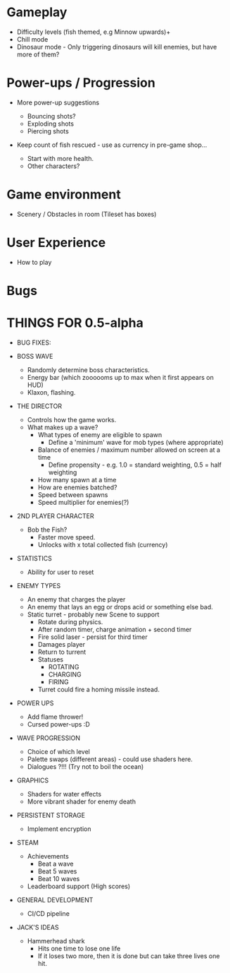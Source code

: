 # Gameplay

* Difficulty levels (fish themed, e.g Minnow upwards)+
* Chill mode
* Dinosaur mode - Only triggering dinosaurs will kill enemies, but have more of them?

# Power-ups / Progression

* More power-up suggestions
  * Bouncing shots?
  * Exploding shots
  * Piercing shots

* Keep count of fish rescued - use as currency in pre-game shop...
  * Start with more health.
  * Other characters?

# Game environment

* Scenery / Obstacles in room (Tileset has boxes)

# User Experience

* How to play

# Bugs

# THINGS FOR 0.5-alpha

* BUG FIXES:

* BOSS WAVE
    * Randomly determine boss characteristics.
    * Energy bar (which zoooooms up to max when it first appears on HUD)
    * Klaxon, flashing.

* THE DIRECTOR
    * Controls how the game works.
    * What makes up a wave?
        * What types of enemy are eligible to spawn
            * Define a 'minimum' wave for mob types (where appropriate)
        * Balance of enemies / maximum number allowed on screen at a time
            * Define propensity - e.g. 1.0 = standard weighting, 0.5 = half weighting
        * How many spawn at a time
        * How are enemies batched?
        * Speed between spawns
        * Speed multiplier for enemies(?)
 
* 2ND PLAYER CHARACTER
    * Bob the Fish?
        * Faster move speed.
        * Unlocks with x total collected fish (currency)       

* STATISTICS
    * Ability for user to reset

* ENEMY TYPES
    * An enemy that charges the player
    * An enemy that lays an egg or drops acid or something else bad.
    * Static turret - probably new Scene to support
        * Rotate during physics.
        * After random timer, charge animation + second timer
        * Fire solid laser - persist for third timer
        * Damages player
        * Return to turrent
        * Statuses
            * ROTATING
            * CHARGING
            * FIRING
        * Turret could fire a homing missile instead.
        
* POWER UPS
    * Add flame thrower!
    * Cursed power-ups :D

* WAVE PROGRESSION
    * Choice of which level
    * Palette swaps (different areas) - could use shaders here.
    * Dialogues ?!!! (Try not to boil the ocean)
    
* GRAPHICS
    * Shaders for water effects
    * More vibrant shader for enemy death
    
* PERSISTENT STORAGE
    * Implement encryption
    
* STEAM
    * Achievements
        * Beat a wave
        * Beat 5 waves
        * Beat 10 waves
    * Leaderboard support (High scores)
    
* GENERAL DEVELOPMENT
    * CI/CD pipeline
    
* JACK'S IDEAS
    * Hammerhead shark
        * Hits one time to lose one life
        * If it loses two more, then it is done but can take three lives one hit.
        

